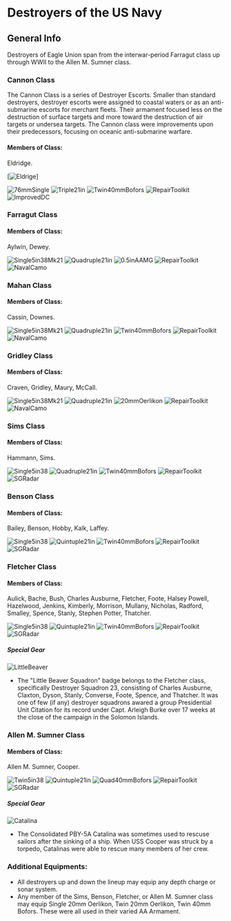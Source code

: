 # Destroyers of the US Navy

## General Info

Destroyers of Eagle Union span from the interwar-period Farragut class up through WWII to the Allen M. Sumner class.


### Cannon Class

The Cannon Class is a series of Destroyer Escorts. Smaller than standard destroyers, destroyer escorts were assigned to coastal waters or as an anti-submarine escorts for merchant fleets. Their armament focused less on the destruction of surface targets and more toward the destruction of air targets or undersea targets. The Cannon class were improvements upon their predecessors, focusing on oceanic anti-submarine warfare.

#### Members of Class: <br/>
Eldridge. <br/>

[![Eldrige](https://github.com/YukaIzumi/AzurLaneHistoricalFitguide/blob/main/Icons/Ship/EagleUnion/Eldridge.png)] <br/>

![76mmSingle](/Icons/Equipment/Guns/DD/3in50.png)
![Triple21in](/Icons/Equipment/Torpedo/Surface/21inTripleUSN.png)
![Twin40mmBofors](/Icons/Equipment/AA/Twin40mmUSN.png)
![RepairToolkit](/Icons/Equipment/Auxiliary/RepairToolkit.png)
![ImprovedDC](/Icons/Equipment/Auxiliary/ImprovedDepthCharge.png) <br/>

### Farragut Class <br/>

#### Members of Class: <br/>
Aylwin, Dewey. <br/>

![Single5in38Mk21](/Icons/Equipment/Guns/DD/5in38Mk21.png)
![Quadruple21in](/Icons/Equipment/Torpedo/Surface/21inQuadrupleUSN.png)
![0.5inAAMG](/Icons/Equipment/AA/0.5inAAMG.png)
![RepairToolkit](/Icons/Equipment/Auxiliary/RepairToolkit.png)
![NavalCamo](/Icons/Equipment/Auxiliary/NavalCamouflage.png) <br/>

### Mahan Class <br/>

#### Members of Class: <br/>
Cassin, Downes. <br/>

![Single5in38Mk21](/Icons/Equipment/Guns/DD/5in38Mk21.png)
![Quadruple21in](/Icons/Equipment/Torpedo/Surface/21inQuadrupleUSN.png)
![Twin40mmBofors](/Icons/Equipment/AA/Twin40mmUSN.png)
![RepairToolkit](/Icons/Equipment/Auxiliary/RepairToolkit.png)
![NavalCamo](/Icons/Equipment/Auxiliary/NavalCamouflage.png) <br/>

### Gridley Class <br/>

#### Members of Class: <br/>
Craven, Gridley, Maury, McCall. <br/>

![Single5in38Mk21](/Icons/Equipment/Guns/DD/5in38Mk21.png)
![Quadruple21in](/Icons/Equipment/Torpedo/Surface/21inQuadrupleUSN.png)
![20mmOerlikon](/Icons/Equipment/AA/20mmOerlikon.png)
![RepairToolkit](/Icons/Equipment/Auxiliary/RepairToolkit.png)
![NavalCamo](/Icons/Equipment/Auxiliary/NavalCamouflage.png) <br/>

### Sims Class <br/>

#### Members of Class: <br/>
Hammann, Sims. <br/>

![Single5in38](/Icons/Equipment/Guns/DD/5in38.png)
![Quadruple21in](/Icons/Equipment/Torpedo/Surface/21inQuadrupleUSN.png)
![Twin40mmBofors](/Icons/Equipment/AA/Twin40mmUSN.png)
![RepairToolkit](/Icons/Equipment/Auxiliary/RepairToolkit.png)
![SGRadar](/Icons/Equipment/Auxiliary/SGRadar.png) <br/>

### Benson Class <br/>

#### Members of Class: <br/>
Bailey, Benson, Hobby, Kalk, Laffey. <br/>

![Single5in38](/Icons/Equipment/Guns/DD/5in38.png)
![Quintuple21in](/Icons/Equipment/Torpedo/Surface/21inQuintupleUSN.png)
![Twin40mmBofors](/Icons/Equipment/AA/Twin40mmUSN.png)
![RepairToolkit](/Icons/Equipment/Auxiliary/RepairToolkit.png)
![SGRadar](/Icons/Equipment/Auxiliary/SGRadar.png) <br/>

### Fletcher Class <br/>

#### Members of Class: <br/>
Aulick, Bache, Bush, Charles Ausburne, Fletcher, Foote, Halsey Powell, Hazelwood, Jenkins, Kimberly, Morrison, Mullany, Nicholas, Radford, Smalley, Spence, Stanly, Stephen Potter, Thatcher. <br/>

![Single5in38](/Icons/Equipment/Guns/DD/5in38.png)
![Quintuple21in](/Icons/Equipment/Torpedo/Surface/21inQuintupleUSN.png)
![Twin40mmBofors](/Icons/Equipment/AA/Twin40mmUSN.png)
![RepairToolkit](/Icons/Equipment/Auxiliary/RepairToolkit.png)
![SGRadar](/Icons/Equipment/Auxiliary/SGRadar.png) <br/>


##### Special Gear <br/>

![LittleBeaver](/Icons/Equipment/Auxiliary/BeaverBadge.png) <br/>
* The "Little Beaver Squadron" badge belongs to the Fletcher class, specifically  Destroyer Squadron 23, consisting of Charles Ausburne, Claxton, Dyson, Stanly, Converse, Foote, Spence, and Thatcher. It was one of few (if any) destroyer squadrons awared a group Presidential Unit Citation for its record under Capt. Arleigh Burke over 17 weeks at the close of the campaign in the Solomon Islands.

### Allen M. Sumner Class <br/>

#### Members of Class: <br/>
Allen M. Sumner, Cooper. <br/>

![Twin5in38](/Icons/Equipment/Guns/DD/Twin5in38.png)
![Quintuple21in](/Icons/Equipment/Torpedo/Surface/21inQuintupleUSN.png)
![Quad40mmBofors](/Icons/Equipment/AA/Quad40mmUSN.png)
![RepairToolkit](/Icons/Equipment/Auxiliary/RepairToolkit.png)
![SGRadar](/Icons/Equipment/Auxiliary/SGRadar.png) <br/>

##### Special Gear <br/>

![Catalina](/Icons/Equipment/Auxiliary/PBY5ACatalina.png) <br/>
* The Consolidated PBY-5A Catalina was sometimes used to rescuse sailors after the sinking of a ship. When USS Cooper was struck by a torpedo, Catalinas were able to rescue many members of her crew.


### Additional Equipments: <br/>
* All destroyers up and down the lineup may equip any depth charge or sonar system. <br/>
* Any member of the Sims, Benson, Fletcher, or Allen M. Sumner class may equip Single 20mm Oerlikon, Twin 20mm Oerlikon, Twin 40mm Bofors. These were all used in their varied AA Armament. <br/>